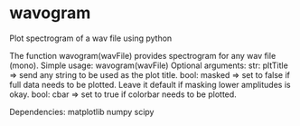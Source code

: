 # wavogram
Plot spectrogram of a wav file using python

The function wavogram(wavFile) provides spectrogram for any wav file (mono).
Simple usage: wavogram(wavFile)
Optional arguments:
str:  pltTitle => send any string to be used as the plot title.
bool: masked   => set to false if full data needs to be plotted. Leave it default if masking lower amplitudes is okay.
bool: cbar     => set to true if colorbar needs to be plotted.

Dependencies:
matplotlib
numpy
scipy
